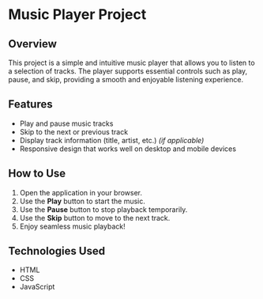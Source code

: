 # Music Player Project

## Overview

This project is a simple and intuitive music player that allows you to listen to a selection of tracks. The player supports essential controls such as play, pause, and skip, providing a smooth and enjoyable listening experience.

## Features

- Play and pause music tracks
- Skip to the next or previous track
- Display track information (title, artist, etc.) *(if applicable)*
- Responsive design that works well on desktop and mobile devices

## How to Use

1. Open the application in your browser.
2. Use the **Play** button to start the music.
3. Use the **Pause** button to stop playback temporarily.
4. Use the **Skip** button to move to the next track.
5. Enjoy seamless music playback!

## Technologies Used

- HTML
- CSS
- JavaScript
